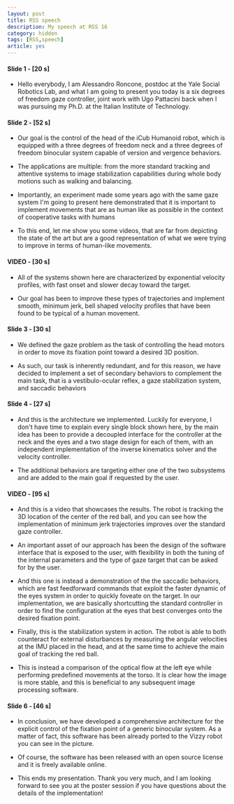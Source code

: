 ```yaml
---
layout: post
title: RSS speech
description: My speech at RSS 16
category: hidden
tags: [RSS,speech]
article: yes
---
```


#### Slide 1 - [20 s]

 * Hello everybody, I am Alessandro Roncone, postdoc at the Yale Social Robotics Lab, and what I am going to present you today is a six degrees of freedom gaze controller, joint work with Ugo Pattacini back when I was pursuing my Ph.D. at the Italian Institute of Technology.

#### Slide 2 - [52 s]

 * Our goal is the control of the head of the iCub Humanoid robot, which is equipped with a three degrees of freedom neck and a three degrees of freedom binocular system capable of version and vergence behaviors. 

 * The applications are multiple: from the more standard tracking and attentive systems to image stabilization capabilities during whole body motions such as walking and balancing.
 
 * Importantly, an experiment made some years ago with the same gaze system I'm going to present here demonstrated that it is important to implement movements that are as human like as possible in the context of cooperative tasks with humans

 * To this end, let me show you some videos, that are far from depicting the state of the art but are a good representation of what we were trying to improve in terms of human-like movements.

#### VIDEO   - [30 s]

 * All of the systems shown here are characterized by exponential velocity profiles, with fast onset and slower decay toward the target.

 * Our goal has been to improve these types of trajectories and implement smooth, minimum jerk, bell shaped velocity profiles that have been found to be typical of a human movement.

#### Slide 3 - [30 s]

 * We defined the gaze problem as the task of controlling the head motors in order to move its fixation point toward a desired 3D position. 

 * As such, our task is inherently redundant, and for this reason, we have decided to implement a set of secondary behaviors to complement the main task, that is a vestibulo-ocular reflex, a gaze stabilization system, and saccadic behaviors

#### Slide 4 - [27 s]

 * And this is the architecture we implemented. Luckily for everyone, I don't have time to explain every single block shown here, by the main idea has been to provide a decoupled interface for the controller at the neck and the eyes and a two stage design for each of them, with an independent implementation of the inverse kinematics solver and the velocity controller.

 * The additional behaviors are targeting either one of the two subsystems and are added to the main goal if requested by the user.

#### VIDEO   - [95 s]

 * And this is a video that showcases the results. The robot is tracking the 3D location of the center of the red ball, and you can see how the implementation of minimum jerk trajectories improves over the standard gaze controller.

 * An important asset of our approach has been the design of the software interface that is exposed to the user, with flexibility in both the tuning of the internal parameters and the type of gaze target that can be asked for by the user.

 * And this one is instead a demonstration of the the saccadic behaviors, which are fast feedforward commands that exploit the faster dynamic of the eyes system in order to quickly foveate on the target. In our implementation, we are basically shortcutting the standard controller in order to find the configuration at the eyes that best converges onto the desired fixation point.

 * Finally, this is the stabilization system in action. The robot is able to both counteract for external disturbances by measuring the angular velocities at the IMU placed in the head, and at the same time to achieve the main goal of tracking the red ball.

 * This is instead a comparison of the optical flow at the left eye while performing predefined movements at the torso. It is clear how the image is more stable, and this is beneficial to any subsequent image processing software. 

#### Slide 6 - [46 s]

 * In conclusion, we have developed a comprehensive architecture for the explicit control of the fixation point of a generic binocular system. As a matter of fact, this software has been already ported to the Vizzy robot you can see in the picture.
 
 * Of course, the software has been released with an open source license and it is freely available online.

 * This ends my presentation. Thank you very much, and I am looking forward to see you at the poster session if you have questions about the details of the implementation!

